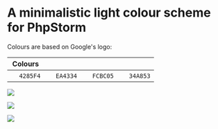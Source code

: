 # A minimalistic light colour scheme for PhpStorm

Colours are based on Google's logo:

| Colours | | | |
|------|------|--------|-------|
| <img width="15" src="https://color.stitcher.io/4285F4"/> `4285F4` | <img width="15" src="https://color.stitcher.io/EA4334"/> `EA4334` | <img width="15" src="https://color.stitcher.io/FCBC05"/> `FCBC05` | <img width="15" src="https://color.stitcher.io/34A853"/> `34A853` |

![](https://user-images.githubusercontent.com/6905297/59024383-17d45d00-8852-11e9-8641-df15b3e551ad.png)

![](https://user-images.githubusercontent.com/6905297/59024416-27ec3c80-8852-11e9-8660-d61ce382724f.png)

![](https://user-images.githubusercontent.com/6905297/59024434-2fabe100-8852-11e9-9645-7e5bb3d9aa51.png)
